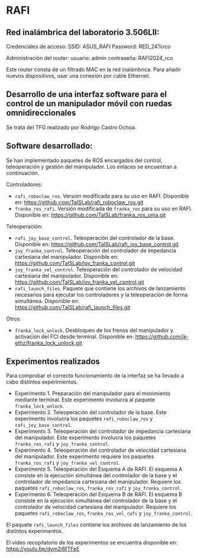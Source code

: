# RAFI

## Red inalámbrica del laboratorio 3.506LII:
Credenciales de acceso:
SSID: ASUS_RAFI
Password: RED_24%rco

Administración del router:
usuario: admin
contraseña: RAFI2024_rco

Este router consta de un filtrado MAC en la red inalámbrica. Para añadir nuevos dispositivos, usar una conexión por cable Ethernet.


## Desarrollo de una interfaz software para el control de un manipulador móvil con ruedas omnidireccionales

Se trata del TFG realizado por Rodrigo Castro Ochoa.

## Software desarrollado:

Se han implementado paquetes de ROS encargados del control, teleoperación y gestión del manipulador. Los enlaces se encuentran a continuación.

Controladores:
- `rafi_roboclaw_ros`. Versión modificada para su uso en RAFI. Disponible en: https://github.com/TaISLab/rafi_roboclaw_ros.git
- `franka_ros_rafi`. Versión modificada de `franka_ros` para su uso en RAFI. Disponible en: https://github.com/TaISLab/franka_ros_uma.git

Teleoperación:
- `rafi_joy_base_control`. Teleoperación del controlador de la base. Disponible en: https://github.com/TaISLab/rafi_joy_base_control.git
- `joy_franka_control`. Teleoperación del controlador de impedancia cartesiana del manipulador. Disponible en: https://github.com/TaISLab/joy_franka_control.git
- `joy_franka_vel_control`. Teleoperación del controlador de velocidad cartesiana del manipulador. Disponible en: https://github.com/TaISLab/joy_franka_vel_control.git
- `rafi_launch_files`. Paquete que contiene los archivos de lanzamiento necesarios para ejecutar los controladores y la teleoperación de forma simultánea. Disponible en: https://github.com/TaISLab/rafi_launch_files.git

Otros:
- `franka_lock_unlock`. Desbloqueo de los frenos del manipulador y activación del FCI desde terminal. Disponible en: https://github.com/jk-ethz/franka_lock_unlock.git

## Experimentos realizados

Para comprobar el correcto funcionamiento de la interfaz se ha llevado a cabo distintos experimientos.

- Experimento 1. Preparación del manipulador para el movimiento mediante terminal. Este experimento involucra al paquete `franka_lock_unlock`.
- Experimento 2. Teleoperación del controlador de la base. Este experimento involucra los paquetes `rafi_roboclaw_ros` y `rafi_joy_base_control`.
- Experimento 3. Teleoperación del controlador de impedancia cartesiana del manipulador. Este experimento involucra los paquetes `franka_ros_rafi` y `joy_franka_control`.
- Experimento 4. Teleoperación del controlador de velocidad cartesiana del manipulador. Exte experimento requiere los paquetes `franka_ros_rafi` y `joy_franka_vel_control`.
- Experimento 5. Teleoperación del Esquema A de RAFI. El esquema A consiste en la ejecución simultánea del controlador de la base y el controlador de impedancia cartesiana del manipulador. Requiere los paquetes `rafi_roboclaw_ros`, `franka_ros_rafi` y `joy_franka_control`.
- Experimento 6. Teleoperación del Esquema B de RAFI. El esquema B consiste en la ejecución simultánea del controlador de la base y el controlador de velocidad cartesiana del manipulador. Requiere los paquetes `rafi_roboclaw_ros`, `franka_ros_vel_rafi` y `joy_franka_control`.

El paquete `rafi_launch_files` contiene los archivos de lanzamiento de los distintos experimentos.

El vídeo recopilatorio de los experimentos se encuentra disponible en: https://youtu.be/dym2i6fTFeE
